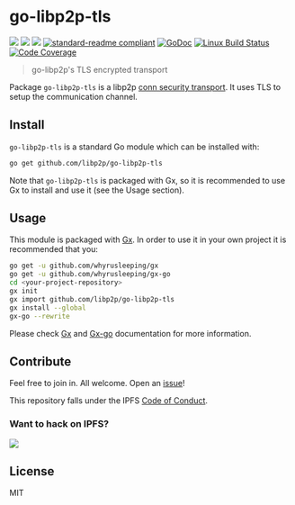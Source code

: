 # go-libp2p-tls

[![](https://img.shields.io/badge/made%20by-Protocol%20Labs-blue.svg?style=flat-square)](https://protocol.ai)
[![](https://img.shields.io/badge/freenode-%23ipfs-blue.svg?style=flat-square)](http://webchat.freenode.net/?channels=%23ipfs)
[![](https://img.shields.io/badge/project-libp2p-yellow.svg?style=flat-square)](http://libp2p.io/)
[![standard-readme compliant](https://img.shields.io/badge/standard--readme-OK-green.svg?style=flat-square)](https://github.com/RichardLitt/standard-readme)
[![GoDoc](https://godoc.org/github.com/libp2p/go-libp2p-tls?status.svg)](https://godoc.org/github.com/libp2p/go-libp2p-tls)
[![Linux Build Status](https://img.shields.io/travis/libp2p/go-libp2p-tls/master.svg?style=flat-square&label=linux+build)](https://travis-ci.org/libp2p/go-libp2p-tls)
[![Code Coverage](https://img.shields.io/codecov/c/github/libp2p/go-libp2p-tls/master.svg?style=flat-square)](https://codecov.io/gh/libp2p/go-libp2p-tls/)

> go-libp2p's TLS encrypted transport

Package `go-libp2p-tls` is a libp2p [conn security transport](https://github.com/libp2p/go-conn-security). It uses TLS to setup the communication channel.

## Install

`go-libp2p-tls` is a standard Go module which can be installed with:

```sh
go get github.com/libp2p/go-libp2p-tls
```

Note that `go-libp2p-tls` is packaged with Gx, so it is recommended to use Gx to install and use it (see the Usage section).

## Usage

This module is packaged with [Gx](https://github.com/whyrusleeping/gx). In order to use it in your own project it is recommended that you:

```sh
go get -u github.com/whyrusleeping/gx
go get -u github.com/whyrusleeping/gx-go
cd <your-project-repository>
gx init
gx import github.com/libp2p/go-libp2p-tls
gx install --global
gx-go --rewrite
```

Please check [Gx](https://github.com/whyrusleeping/gx) and [Gx-go](https://github.com/whyrusleeping/gx-go) documentation for more information.

## Contribute

Feel free to join in. All welcome. Open an [issue](https://github.com/libp2p/go-libp2p-tls/issues)!

This repository falls under the IPFS [Code of Conduct](https://github.com/libp2p/community/blob/master/code-of-conduct.md).

### Want to hack on IPFS?

[![](https://cdn.rawgit.com/jbenet/contribute-ipfs-gif/master/img/contribute.gif)](https://github.com/ipfs/community/blob/master/contributing.md)

## License

MIT
